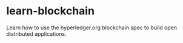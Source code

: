 # learn-blockchain
Learn how to use the hyperledger.org blockchain spec to build open distributed applications.

